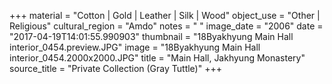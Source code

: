 +++
material = "Cotton | Gold | Leather | Silk | Wood"
object_use = "Other | Religious"
cultural_region = "Amdo"
notes = " "
image_date = "2006"
date = "2017-04-19T14:01:55.990903"
thumbnail = "18Byakhyung Main Hall interior_0454.preview.JPG"
image = "18Byakhyung Main Hall interior_0454.2000x2000.JPG"
title = "Main Hall, Jakhyung Monastery"
source_title = "Private Collection (Gray Tuttle)"
+++
